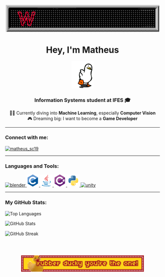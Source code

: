 <p align="center">
  <img src="https://github.com/mathcaldas/mathcaldas/blob/main/welcome.gif?raw=true" width="500" />
</p>

<h1 align="center">Hey, I'm Matheus</h1>

<p align="center">
  <img src="https://github.com/mathcaldas/mathcaldas/blob/main/duck-waddling.gif?raw=true" width="70" />
</p>

<h3 align="center">Information Systems student at IFES 🎓</h3>

<p align="center">
  👨‍💻 Currently diving into <strong>Machine Learning</strong>, especially <strong>Computer Vision</strong><br>
  🎮 Dreaming big: I want to become a <strong>Game Developer</strong>
</p>

---

<h3 align="left">Connect with me:</h3>
<p align="left">
  <a href="https://instagram.com/matheus_sc19" target="_blank">
    <img align="center" src="https://raw.githubusercontent.com/rahuldkjain/github-profile-readme-generator/master/src/images/icons/Social/instagram.svg" alt="matheus_sc19" height="30" width="40" />
  </a>
</p>

---

<h3 align="left">Languages and Tools:</h3>
<p align="left">
  <a href="https://www.blender.org/" target="_blank" rel="noreferrer">
    <img src="https://download.blender.org/branding/community/blender_community_badge_white.svg" alt="blender" width="40" height="40"/>
  </a>
  <a href="https://www.cprogramming.com/" target="_blank" rel="noreferrer">
    <img src="https://raw.githubusercontent.com/devicons/devicon/master/icons/c/c-original.svg" alt="c" width="40" height="40"/>
  </a>
  <a href="https://www.java.com" target="_blank" rel="noreferrer">
    <img src="https://raw.githubusercontent.com/devicons/devicon/master/icons/java/java-original.svg" alt="java" width="40" height="40"/>
  </a>
  <a href="https://www.w3schools.com/cs/" target="_blank" rel="noreferrer">
    <img src="https://raw.githubusercontent.com/devicons/devicon/master/icons/csharp/csharp-original.svg" alt="csharp" width="40" height="40"/>
  </a>
  <a href="https://www.python.org" target="_blank" rel="noreferrer">
    <img src="https://raw.githubusercontent.com/devicons/devicon/master/icons/python/python-original.svg" alt="python" width="40" height="40"/>
  </a>
  <a href="https://unity.com/" target="_blank" rel="noreferrer">
    <img src="https://www.vectorlogo.zone/logos/unity3d/unity3d-icon.svg" alt="unity" width="40" height="40"/>
  </a>
</p>

---

<h3 align="left">My GitHub Stats:</h3>
<p>
  <img align="center" src="https://github-readme-stats.vercel.app/api/top-langs?username=mathcaldas&show_icons=true&locale=en&layout=compact" alt="Top Languages" width="300" />
</p>

<p>
  <img align="center" src="https://github-readme-stats.vercel.app/api?username=mathcaldas&show_icons=true&locale=en" alt="GitHub Stats" width="400" />
</p>

<p>
  <img align="center" src="https://github-readme-streak-stats.herokuapp.com/?user=mathcaldas" alt="GitHub Streak" width="300" />
</p>

<br><br>
<p align="center">
  <img src="https://github.com/mathcaldas/mathcaldas/blob/main/Duckyouare.gif?raw=true" width="400" alt="Duck Footer GIF" />
</p>
